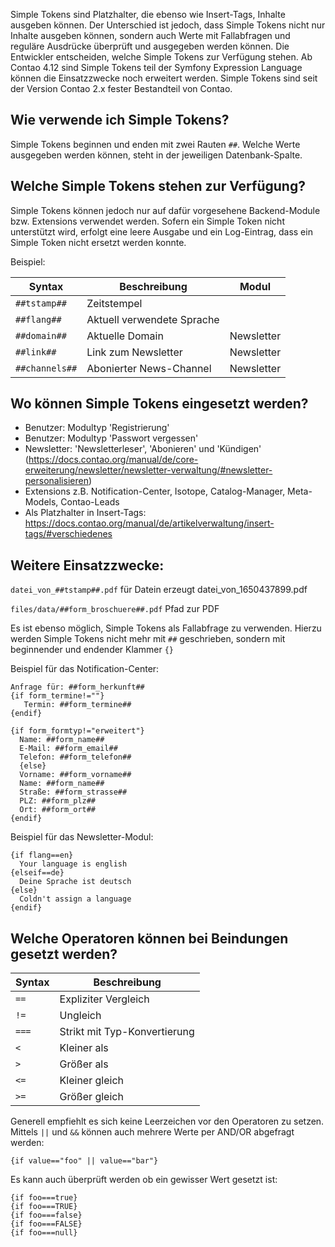 Simple Tokens sind Platzhalter, die ebenso wie Insert-Tags, Inhalte ausgeben können. Der Unterschied ist jedoch, dass Simple Tokens nicht nur Inhalte ausgeben können, sondern auch Werte mit Fallabfragen und reguläre Ausdrücke überprüft und ausgegeben werden können. Die Entwickler entscheiden, welche Simple Tokens zur Verfügung stehen. Ab Contao 4.12 sind Simple Tokens teil der Symfony Expression Language können die Einsatzzwecke noch erweitert werden. Simple Tokens sind seit der Version Contao 2.x fester Bestandteil von Contao.


## Wie verwende ich Simple Tokens?
Simple Tokens beginnen und enden mit zwei Rauten `##`. Welche Werte ausgegeben werden können, steht in der jeweiligen Datenbank-Spalte.

## Welche Simple Tokens stehen zur Verfügung? ##
Simple Tokens können jedoch nur auf dafür vorgesehene Backend-Module bzw. Extensions verwendet werden. Sofern ein Simple Token nicht unterstützt wird, erfolgt eine leere Ausgabe und ein Log-Eintrag, dass ein Simple Token nicht ersetzt werden konnte.

Beispiel:

| Syntax              | Beschreibung                                              | Modul                       |
| --------------------| --------------------------------------------------------- | --------------------------- |
| `##tstamp##`        | Zeitstempel                                               |                             |
| `##flang##`         | Aktuell verwendete Sprache                                |                             |
| `##domain##`        | Aktuelle Domain                                           | Newsletter                  |
| `##link##`          | Link zum Newsletter                                       | Newsletter                  |
| `##channels##`      | Abonierter News-Channel                                   | Newsletter                  |

## Wo können Simple Tokens eingesetzt werden? ##
- Benutzer: Modultyp 'Registrierung'
- Benutzer: Modultyp 'Passwort vergessen'
- Newsletter: 'Newsletterleser', 'Abonieren' und 'Kündigen' (https://docs.contao.org/manual/de/core-erweiterung/newsletter/newsletter-verwaltung/#newsletter-personalisieren)
- Extensions z.B. Notification-Center, Isotope, Catalog-Manager, Meta-Models, Contao-Leads
- Als Platzhalter in Insert-Tags: https://docs.contao.org/manual/de/artikelverwaltung/insert-tags/#verschiedenes

## Weitere Einsatzzwecke: ##
`datei_von_##tstamp##.pdf` für Datein erzeugt datei_von_1650437899.pdf

`files/data/##form_broschuere##.pdf` Pfad zur PDF

Es ist ebenso möglich, Simple Tokens als Fallabfrage zu verwenden. Hierzu werden Simple Tokens nicht mehr mit `##` geschrieben, sondern mit beginnender und endender Klammer `{}`

Beispiel für das Notification-Center:

```
Anfrage für: ##form_herkunft##
{if form_termine!=""}
   Termin: ##form_termine##
{endif}

{if form_formtyp!="erweitert"}
  Name: ##form_name##
  E-Mail: ##form_email##
  Telefon: ##form_telefon##
  {else}
  Vorname: ##form_vorname##
  Name: ##form_name##
  Straße: ##form_strasse##
  PLZ: ##form_plz##
  Ort: ##form_ort##
{endif}
```

Beispiel für das Newsletter-Modul:
```
{if flang==en}
  Your language is english
{elseif==de}
  Deine Sprache ist deutsch
{else}
  Coldn't assign a language
{endif}
```

## Welche Operatoren können bei Beindungen gesetzt werden? ##

| Syntax      | Beschreibung                  |
| ----------- | ------------------------------|
| `==`        | Expliziter Vergleich          |
| `!=`        | Ungleich                      |
| `===`       | Strikt mit Typ-Konvertierung  |
| `<`         | Kleiner als                   |
| `>`         | Größer als                    |
| `<=`        | Kleiner gleich                |
| `>=`        | Größer gleich                 |

Generell empfiehlt es sich keine Leerzeichen vor den Operatoren zu setzen. Mittels `||` und `&&` können auch mehrere Werte per AND/OR abgefragt werden:

`{if value=="foo" || value=="bar"}`

Es kann auch überprüft werden ob ein gewisser Wert gesetzt ist:
```
{if foo===true}
{if foo===TRUE}
{if foo===false}
{if foo===FALSE}
{if foo===null}
```
